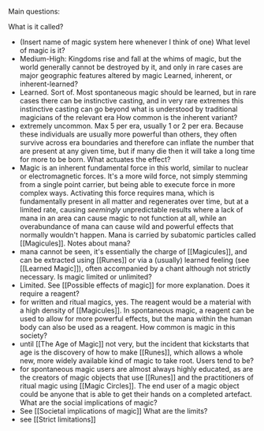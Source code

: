 Main questions:

What is it called?
- (Insert name of magic system here whenever I think of one)
What level of magic is it?
- Medium-High: Kingdoms rise and fall at the whims of magic, but the world generally cannot be destroyed by it, and only in rare cases are major geographic features altered by magic
Learned, inherent, or inherent-learned?
- Learned. Sort of. Most spontaneous magic should be learned, but in rare cases there can be instinctive casting, and in very rare extremes this instinctive casting can go beyond what is understood by traditional magicians of the relevant era
How common is the inherent variant?
- extremely uncommon. Max 5 per era, usually 1 or 2 per era. Because these individuals are usually more powerful than others, they often survive across era boundaries and therefore can inflate the number that are present at any given time, but if many die then it will take a long time for more to be born.
What actuates the effect?
- Magic is an inherent fundamental force in this world, similar to nuclear or electromagnetic forces. It's a more wild force, not simply stemming from a single point carrier, but being able to execute force in more complex ways. Activating this force requires mana, which is fundamentally present in all matter and regenerates over time, but at a limited rate, causing *seemingly* unpredictable results where a lack of mana in an area can cause magic to not function at all, while an overabundance of mana can cause wild and powerful effects that normally wouldn't happen. Mana is carried by subatomic particles called [[Magicules]]. 
Notes about mana?
- mana cannot be seen, it's essentially the charge of [[Magicules]], and can be extracted using [[Runes]] or via a (usually) learned feeling (see [[Learned Magic]]), often accompanied by a chant although not strictly necessary.
Is magic limited or unlimited?
- Limited. See [[Possible effects of magic]] for more explanation.
Does it require a reagent?
- for written and ritual magics, yes. The reagent would be a material with a high density of [[Magicules]]. In spontaneous magic, a reagent can be used to allow for more powerful effects, but the mana within the human body can also be used as a reagent.
How common is magic in this society?
- until [[The Age of Magic]] not very, but the incident that kickstarts that age is the discovery of how to make [[Runes]], which allows a whole new, more widely available kind of magic to take root.
Users tend to be?
- for spontaneous magic users are almost always highly educated, as are the creators of magic objects that use [[Runes]] and the practitioners of ritual magic using [[Magic Circles]]. The end user of a magic object could be anyone that is able to get their hands on a completed artefact.
What are the social implications of magic?
- See [[Societal implications of magic]]
What are the limits?
- see [[Strict limitations]]